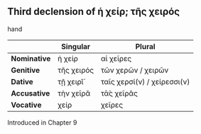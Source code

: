 ## Third declension of ἡ χείρ; τῆς χειρός

hand

|                | Singular   | Plural                      |
|----------------|------------|-----------------------------|
| **Nominative** | ἡ χείρ     | αἱ χεῖρες                   |
| **Genitive**   | τῆς χειρός | τῶν χερῶν / χειρῶν          |
| **Dative**     | τῇ χειρῐ́   | ταῖς χερσί(ν) / χείρεσσι(ν) |
| **Accusative** | τὴν χεῖρᾰ  | τᾱ̀ς χεῖρᾰς                  |
| **Vocative**   | χείρ       | χεῖρες                      |


Introduced in Chapter 9
